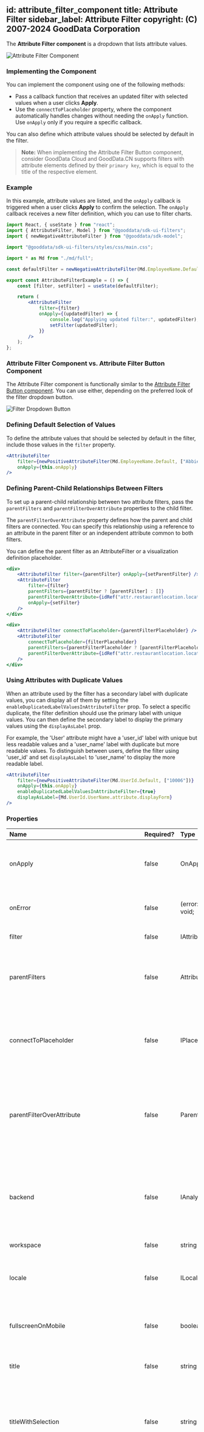 
id: attribute_filter_component
title: Attribute Filter
sidebar_label: Attribute Filter
copyright: (C) 2007-2024 GoodData Corporation
---

The **Attribute Filter component** is a dropdown that lists attribute values.

![Attribute Filter Component](gd-ui/attribute_filter_new.png "Attribute Filter Component")

### Implementing the Component

You can implement the component using one of the following methods:

- Pass a callback function that receives an updated filter with selected values when a user clicks **Apply**.
- Use the `connectToPlaceholder` property, where the component automatically handles changes without needing the `onApply` function. Use `onApply` only if you require a specific callback.

You can also define which attribute values should be selected by default in the filter.

> **Note:** When implementing the Attribute Filter Button component, consider GoodData Cloud and GoodData.CN supports filters with attribute elements defined by their `primary key`, which is equal to the title of the respective element.

### Example

In this example, attribute values are listed, and the `onApply` callback is triggered when a user clicks **Apply** to confirm the selection. The `onApply` callback receives a new filter definition, which you can use to filter charts.

```jsx
import React, { useState } from "react";
import { AttributeFilter, Model } from "@gooddata/sdk-ui-filters";
import { newNegativeAttributeFilter } from "@gooddata/sdk-model";

import "@gooddata/sdk-ui-filters/styles/css/main.css";

import * as Md from "./md/full";

const defaultFilter = newNegativeAttributeFilter(Md.EmployeeName.Default, []);

export const AttributeFilterExample = () => {
    const [filter, setFilter] = useState(defaultFilter);

    return (
        <AttributeFilter
            filter={filter}
            onApply={(updatedFilter) => {
                console.log("Applying updated filter:", updatedFilter);
                setFilter(updatedFilter);
            }}
        />
    );
};
```

### Attribute Filter Component vs. Attribute Filter Button Component

The Attribute Filter component is functionally similar to the [Attribute Filter Button component](../attribute_filter_button_component/). You can use either, depending on the preferred look of the filter dropdown button.

![Filter Dropdown Button](gd-ui/attribute_filter_new_top_visual.png "Filter Dropdown Button")

### Defining Default Selection of Values

To define the attribute values that should be selected by default in the filter, include those values in the `filter` property.

```jsx
<AttributeFilter
    filter={newPositiveAttributeFilter(Md.EmployeeName.Default, ["Abbie Adams"])}
    onApply={this.onApply}
/>
```

### Defining Parent-Child Relationships Between Filters

To set up a parent-child relationship between two attribute filters, pass the `parentFilters` and `parentFilterOverAttribute` properties to the child filter.

The `parentFilterOverAttribute` property defines how the parent and child filters are connected. You can specify this relationship using a reference to an attribute in the parent filter or an independent attribute common to both filters.

You can define the parent filter as an AttributeFilter or a visualization definition placeholder.

```jsx
<div>
    <AttributeFilter filter={parentFilter} onApply={setParentFilter} />
    <AttributeFilter
        filter={filter}
        parentFilters={parentFilter ? [parentFilter] : []}
        parentFilterOverAttribute={idRef("attr.restaurantlocation.locationid")}
        onApply={setFilter}
    />
</div>
```

```jsx
<div>
    <AttributeFilter connectToPlaceholder={parentFilterPlaceholder} />
    <AttributeFilter
        connectToPlaceholder={filterPlaceholder}
        parentFilters={parentFilterPlaceholder ? [parentFilterPlaceholder] : []}
        parentFilterOverAttribute={idRef("attr.restaurantlocation.locationid")}
    />
</div>
```

### Using Attributes with Duplicate Values

When an attribute used by the filter has a secondary label with duplicate values, you can display all of them by setting the `enableDuplicatedLabelValuesInAttributeFilter` prop. To select a specific duplicate, the filter definition should use the primary label with unique values. You can then define the secondary label to display the primary values using the `displayAsLabel` prop.

For example, the 'User' attribute might have a 'user_id' label with unique but less readable values and a 'user_name' label with duplicate but more readable values. To distinguish between users, define the filter using 'user_id' and set `displayAsLabel` to 'user_name' to display the more readable label.

```jsx
<AttributeFilter
    filter={newPositiveAttributeFilter(Md.UserId.Default, ["10006"])}
    onApply={this.onApply}
    enableDuplicatedLabelValuesInAttributeFilter={true}
    displayAsLabel={Md.UserId.UserName.attribute.displayForm}
/>
```

### Properties

| Name                                         | Required? | Type                                 | Description                                                                                                                                                                                                                                                                                                            |
| :------------------------------------------- | :-------- | :----------------------------------- | :--------------------------------------------------------------------------------------------------------------------------------------------------------------------------------------------------------------------------------------------------------------------------------------------------------------------- |
| onApply                                      | false     | OnApplyCallbackType                  | A callback that contains the updated filter when a user confirms the selection.                                                                                                                                                                                                                                 |
| onError                                      | false     | (error: GoodDataSdkError) => void;   | A callback triggered when the component encounters an error.                                                                                                                                                                                                                                                           |
| filter                                       | false     | IAttributeFilter                     | The attribute filter definition.                                                                                                                                                                                                                                                                                       |
| parentFilters                                | false     | AttributeFiltersOrPlaceholders       | An array of parent attribute filter definitions. GoodData does not yet support this feature.                                                                                                                                                                                                  |
| connectToPlaceholder                         | false     | IPlaceholder&lt;IAttributeFilter&gt; | The visualization definition placeholder is used to get and set the value of the attribute filter.                                                                                                                                                                                                                        |
| parentFilterOverAttribute                    | false     | ParentFilterOverAttributeType        | The reference to the parent filter attribute that reduces the available options or the function that returns this reference for a given parent filter.                                                                                                                                                                |
| backend                                      | false     | IAnalyticalBackend                   | The object with the configuration related to communication with the backend and access to analytical workspaces.                                                                                                                                                                                                       |
| workspace                                    | false     | string                               | The workspace ID.                                                                                                                                                                                                                                                                                                      |
| locale                                       | false     | ILocale                              | The localization of the component. Defaults to `en-US`.                                                                                                                                                                                                                                                                |
| fullscreenOnMobile                           | false     | boolean                              | If `true`, adjusts the filter to render properly on mobile devices.                                                                                                                                                                                                                                                    |
| title                                        | false     | string                               | A custom label to show on the dropdown button.                                                                                                                                                                                                                                                                         |
| titleWithSelection                           | false     | string                               | The label displays the attribute title and the applied selection. This option is not applied if the `title` property is set.                                                                                                                                                                                           |
| hiddenElements                               | false     | string[]                             | Specify elements to exclude from the selection list. Currently, elements can only be specified by their URIs. This feature is not yet supported by GoodData.CN and GoodData Cloud.                                                                                                                                     |
| staticElements                               | false     | string[]                             | Provide elements to show in the selection list instead of loading them from the backend.                                                                                                                                                                                                                               |
| enableDuplicatedLabelValuesInAttributeFilter | false     | boolean                              | Allows the filter to show duplicated label elements.                                                                                                                                                                                                                                                                   |
| displayAsLabel                               | false     | ObjRef                               | Defines the attribute label used for representing elements in the UI. The `filter` property should use the attribute's primary label if `displayAsLabel` is used. This allows defining the selection by the unique elements of the primary label while showing them in the AttributeFilter component using the more readable secondary label. |

**NOTE:** The `uri` property (the URI of the attribute displayForm used in the filter) and the `identifier` property (the identifier of the attribute displayForm used in the filter) are **deprecated**. Do not use them. To define an attribute, use the `filter` property.

### Customizing AttributeFilter Components

> **Note:** The AttributeFilter component customizations are still in beta. We appreciate any feedback that will help us improve this feature.

If you want to customize the look of the AttributeFilter, you can provide your own components to render its specific parts.

```jsx
<AttributeFilter
    filter={newNegativeAttributeFilter(Md.EmployeeName.Default, [])}
    onApply={setFilter}
    // Provide your own component for rendering "Apply" and "Cancel" buttons
    DropdownActionsComponent={CustomActions}
    // Provide your own component for rendering attribute elements
    ElementsSelectItemComponent={CustomItem}
/>
```

To see all the customization options, refer to the table below with the [customization properties](#customization-properties).

### Accessing Internal AttributeFilter Context

In some cases, the properties provided to custom components may not be sufficient. In such cases, you can use the `useAttributeFilterContext` hook to access the full internal state of the component and obtain the data and callbacks you need.

```jsx
const { attribute } = useAttributeFilterContext();
```

Currently, we recommend using component customizations mainly for minor tweaks to the AttributeFilter UI. Consider other options if you need a completely custom UI that differs significantly from the AttributeFilter component.

### Customization Properties

| Name                           | Required? | Type      | Description                                                                                                                                                                         |
| :----------------------------- | :-------- | :-------- | :---------------------------------------------------------------------------------------------------------------------------------------------------------------------------------- |
| ErrorComponent                 | false     | Component | A component to be rendered if the initialization of the attribute filter fails.                                                                                                     |
| LoadingComponent               | false     | Component | A component to be rendered while the attribute filter is loading.                                                                                                                   |
| DropdownButtonComponent        | false     | Component | A component to be rendered instead of the default dropdown button. ![Dropdown Button](gd-ui/attribute_filter_dropdown_button.png "Dropdown Button")                                 |
| DropdownBodyComponent          | false     | Component | A component to be rendered instead of the default dropdown body. ![Dropdown Body](gd-ui/attribute_filter_dropdown_body.png "Dropdown Body")                                         |
| DropdownActionsComponent       | false     | Component | A component to be rendered instead of the default dropdown actions. ![Dropdown Actions](gd-ui/attribute_filter_dropdown_actions.png "Dropdown Actions")                             |
| ElementsSearchBarComponent     | false     | Component | A component to be rendered instead of the default elements search bar. ![Elements Search Bar](gd-ui/attribute_filter_elements_search_bar.png "Elements Search Bar")                 |
| ElementsSelectComponent        | false     | Component | A component to be rendered instead of the default elements selected. ![Elements Select](gd-ui/attribute_filter_elements_select.png "Elements Select")                                 |
| ElementsSelectLoadingComponent | false     | Component | A component should be rendered instead of the default elements, so select loading. ![Elements Select Loading](gd-ui/attribute_filter_elements_select_loading.png "Elements Select Loading") |
| ElementsSelectItemComponent    | false     | Component | A component to be rendered instead of the default elements select item. ![Elements Select Item](gd-ui/attribute_filter_elements_select_item.png "Elements Select Item")             |
| ElementsSelectActionsComponent | false     | Component | A component to be rendered instead of the default elements select actions. ![Elements Select Actions](gd-ui/attribute_filter_elements_select_actions.png "Elements Select Actions") |
| ElementsSelectErrorComponent   | false     | Component | A component to be rendered instead of the default elements select error. ![Elements Select Error](gd-ui/attribute_filter_elements_select_error.png "Elements Select Error")         |
| EmptyResultComponent           | false     | Component | A component to be rendered instead of the default empty result. ![Empty Result](gd-ui/attribute_filter_empty_result.png "Empty Result")                                             |
| StatusBarComponent             | false     | Component | A component to be rendered instead of the default status bar. ![Status Bar](gd-ui/attribute_filter_status_bar.png "Status Bar")                                                     |
```
